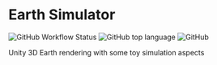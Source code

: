 # Earth Simulator

![GitHub Workflow Status](https://img.shields.io/github/workflow/status/hughesjs/earth-sim/CI?style=for-the-badge)
![GitHub top language](https://img.shields.io/github/languages/top/hughesjs/earth-sim?style=for-the-badge)
![GitHub](https://img.shields.io/github/license/hughesjs/earth-sim?style=for-the-badge)

Unity 3D Earth rendering with some toy simulation aspects
